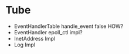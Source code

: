 # Tube

- EventHandlerTable handle_event false HOW?
- EventHandler epoll_ctl impl?
- InetAddress Impl
- Log Impl
